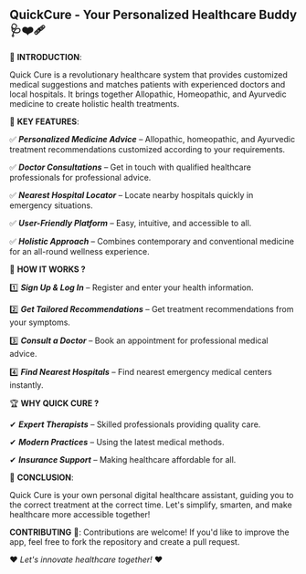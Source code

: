 ## **QuickCure - Your Personalized Healthcare Buddy**🩺❤️‍🩹

📌 **INTRODUCTION**:

  Quick Cure is a revolutionary healthcare system that provides customized medical suggestions and matches patients with experienced doctors and local hospitals. It brings together Allopathic, Homeopathic, and Ayurvedic medicine to create holistic health treatments.


🚀 **KEY FEATURES**:

  ✅ ***Personalized Medicine Advice*** – Allopathic, homeopathic, and Ayurvedic treatment recommendations customized according to your requirements.
  
  ✅ ***Doctor Consultations*** – Get in touch with qualified healthcare professionals for professional advice.
  
  ✅ ***Nearest Hospital Locator*** – Locate nearby hospitals quickly in emergency situations.
  
  ✅ ***User-Friendly Platform*** – Easy, intuitive, and accessible to all.
  
  ✅ ***Holistic Approach*** – Combines contemporary and conventional medicine for an all-round wellness experience.


🏥 **HOW IT WORKS ?**

  1️⃣ ***Sign Up & Log In*** – Register and enter your health information.
  
  2️⃣ ***Get Tailored Recommendations*** – Get treatment recommendations from your symptoms.
  
  3️⃣ ***Consult a Doctor*** – Book an appointment for professional medical advice.
  
  4️⃣ ***Find Nearest Hospitals*** – Find nearest emergency medical centers instantly.


🏆 **WHY QUICK CURE ?**

  ✔ ***Expert Therapists*** – Skilled professionals providing quality care.
   
  ✔ ***Modern Practices*** – Using the latest medical methods.
  
  ✔ ***Insurance Support*** – Making healthcare affordable for all.


📌 **CONCLUSION**:

  Quick Cure is your own personal digital healthcare assistant, guiding you to the correct treatment at the correct time. Let's simplify, smarten, and make healthcare more accessible together!

**CONTRIBUTING** 🤝:
  Contributions are welcome! If you'd like to improve the app, feel free to fork the repository and create a pull request.

❤ *Let's innovate healthcare together!* ❤
